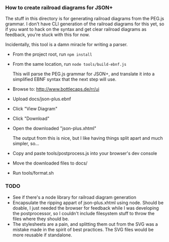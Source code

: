 ### How to create railroad diagrams for JSON+

The stuff in this directory is for generating railroad diagrams from the PEG.js
grammar.  I don't have CLI generation of the railroad diagrams for this yet, so 
if you want to hack on the syntax and get clear railroad diagrams as feedback, 
you're stuck with this for now.

Incidentally, this tool is a damn miracle for writing a parser.


* From the project root, run `npm install`
* From the same location, run `node tools/build-ebnf.js`
    
    This will parse the PEG.js grammar for JSON+, and translate it into a 
    simplified EBNF syntax that the next step will use.

* Browse to: http://www.bottlecaps.de/rr/ui
* Upload docs/json-plus.ebnf
* Click "View Diagram"
* Click "Download"
* Open the downloaded "json-plus.xhtml"

    The output from this is nice, but I like having things split apart and much 
    simpler, so...

* Copy and paste tools/postprocess.js into your browser's dev console
* Move the downloaded files to docs/
* Run tools/format.sh

### TODO

* See if there's a node library for railroad diagram generation
* Encapsulate the ripping appart of json-plus.xhtml using node.  Should be doable,
    I just needed the browser for feedback while I was developing the postprocessor, 
    so I couldn't include filesystem stuff to throw the files where they should be.
* The stylesheets are a pain, and splitting them out from the SVG was a mistake
    made in the spirit of best practices. The SVG files would be more reusable if
    standalone.
